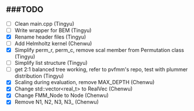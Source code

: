 ###TODO
-------------

- [ ] Clean main.cpp (Tingyu)
- [ ] Write wrapper for BEM (Tingyu)
- [x] Rename header files (Tingyu)
- [ ] Add Helmholtz kernel (Chenwu)
- [x] Simplify perm_r, perm_c, remove scal member from Permutation class (Tingyu)
- [ ] Simplify list structure (Tingyu)
- [ ] get 2:1 balanced tree working, refer to pvfmm's repo, test with plummer distribution (Tingyu)
- [x] Scaling during evaluation, remove MAX_DEPTH (Chenwu)
- [x] Change std::vector<real_t> to RealVec (Chenwu)
- [x] Change FMM_Node to Node (Chenwu)
- [x] Remove N1, N2, N3, N3_ (Chenwu)
